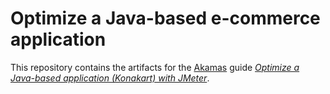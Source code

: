 # Optimize a Java-based e-commerce application

This repository contains the artifacts for the [Akamas][Site] guide
*[Optimize a Java-based application (Konakart) with JMeter][AIAB-02]*.

[Site]: https://www.akamas.io/
[AIAB-02]: https://docs.akamas.io/quick-guides/quick-guides-aiab/aiab-02-optimize-a-java-based-application-konakart-with-jmeter
